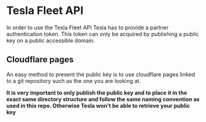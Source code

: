 # Tesla Fleet API
In order to use the Tesla Fleet API Tesla has to provide a partner authentication token.
This token can only be acquired by publishing a public key on a public accessible domain.

## Cloudflare pages
An easy method to present the public key is to use cloudflare pages linked to a git repository such as the one you are looking at.

**It is very important to only publish the public key and to place it in the exact same directory structure and follow the same naming convention as used in this repo. Otherwise Tesla won't be able to retrieve your public key**
